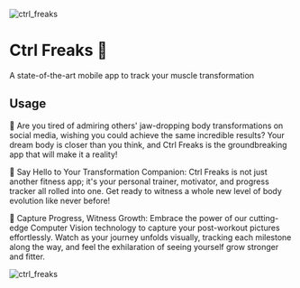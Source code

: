 ![ctrl_freaks](https://socialify.git.ci/rchtgpt/ctrl_freaks/image?description=1&language=1&name=1&theme=Light)
# Ctrl Freaks :muscle:

A state-of-the-art mobile app to track your muscle transformation

## Usage
🎉 Are you tired of admiring others' jaw-dropping body transformations on social media, wishing you could achieve the same incredible results? Your dream body is closer than you think, and Ctrl Freaks is the groundbreaking app that will make it a reality!

💪 Say Hello to Your Transformation Companion: Ctrl Freaks is not just another fitness app; it's your personal trainer, motivator, and progress tracker all rolled into one. Get ready to witness a whole new level of body evolution like never before!

📸 Capture Progress, Witness Growth: Embrace the power of our cutting-edge Computer Vision technology to capture your post-workout pictures effortlessly. Watch as your journey unfolds visually, tracking each milestone along the way, and feel the exhilaration of seeing yourself grow stronger and fitter.

![ctrl_freaks](https://github.com/rchtgpt/ctrl_freaks/assets/44428198/9fb7d23f-c218-4fcb-8ae2-10013718e022)
